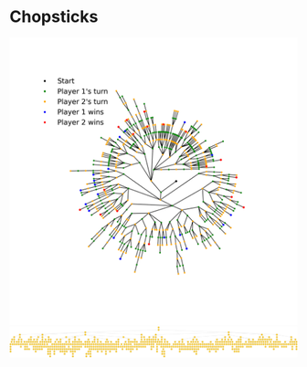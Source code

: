 # Chopsticks

![plot](./images/tree_circular_depth=15.png)
![plot](./images/tree_linear_depth=15.png)
